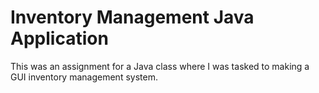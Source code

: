# Inventory Management Java Application 
This was an assignment for a Java class where I was tasked to making a GUI inventory management system. 